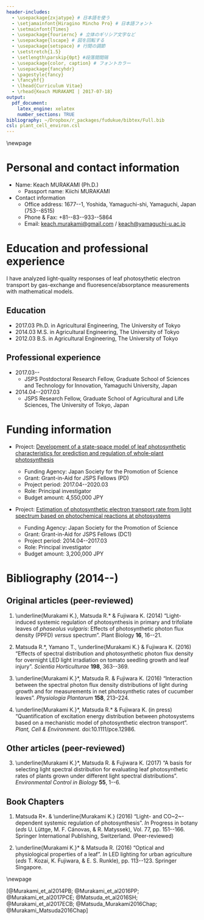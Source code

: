```yaml
---
header-includes:
  - \usepackage{zxjatype} # 日本語を使う
  - \setjamainfont{Hiragino Mincho Pro} # 日本語フォント
  - \setmainfont{Times} 
  - \usepackage{fouriernc} # 立体のギリシア文字など
  - \usepackage{lscape} # 図を回転する
  - \usepackage{setspace} # 行間の調節
  - \setstretch{1.5}
  - \setlength\parskip{0pt} #段落間間隔
  - \usepackage{color, caption} # フォントカラー
  - \usepackage{fancyhdr}
  - \pagestyle{fancy}
  - \fancyhf{}
  - \lhead{Curriculum Vitae}
  - \rhead{Keach MURAKAMI | 2017-07-18}
output:
  pdf_document:
    latex_engine: xelatex
    number_sections: TRUE
bibliography: ~/Dropbox/r_packages/fudukue/bibtex/Full.bib
csl: plant_cell_environ.csl
---
```


\newpage

# Personal and contact information

- Name: Keach MURAKAMI (Ph.D.)
    - Passport name: Kiichi MURAKAMI
- Contact information
    - Office address: 1677--1, Yoshida, Yamaguchi-shi, Yamaguchi, Japan (753--8515)
    - Phone & Fax: +81--83--933--5864
    - Email: keach.murakami@gmail.com / keach@yamaguchi-u.ac.jp

# Education and professional experience

I have analyzed light-quality responses of leaf photosythetic electron transport by gas-exchange and fluoresence/absorptance measurements with mathematical models.

## Education

- 2017.03 Ph.D. in Agricultural Engineering, The University of Tokyo
- 2014.03 M.S. in Agricultural Engineering, The University of Tokyo
- 2012.03 B.S. in Agricultural Engineering, The University of Tokyo

## Professional experience

- 2017.03--
    - JSPS Postdoctoral Research Fellow, Graduate School of Sciences and Technology for Innovation, Yamaguchi University, Japan
- 2014.04--2017.03
    - JSPS Research Fellow, Graduate School of Agricultural and Life Sciences, The University of Tokyo, Japan

# Funding information

- Project: [Development of a state-space model of leaf photosynthetic characteristics for prediction and regulation of whole-plant photosynthesis](https://kaken.nii.ac.jp/en/grant/KAKENHI-PROJECT-17J04736/)
    - Funding Agency: Japan Society for the Promotion of Science
    - Grant: Grant-in-Aid for JSPS Fellows (PD)
    - Project period: 2017.04--2020.03
    - Role: Principal investigator
    - Budget amount: 4,550,000 JPY

- Project: [Estimation of photosynthetic electron transport rate from light spectrum based on photochemical reactions at photosystems](https://kaken.nii.ac.jp/en/grant/KAKENHI-PROJECT-14J09372/)
    - Funding Agency: Japan Society for the Promotion of Science
    - Grant: Grant-in-Aid for JSPS Fellows (DC1)
    - Project period: 2014.04--2017.03
    - Role: Principal investigator
    - Budget amount: 3,200,000 JPY


# Bibliography (2014--)

## Original articles (peer-reviewed)

1. \underline{Murakami K.}, Matsuda R.\* & Fujiwara K. (2014) “Light-induced systemic regulation of photosynthesis in primary and trifoliate leaves of *phaseolus vulgaris*: Effects of photosynthetic photon flux density (PPFD) *versus* spectrum”. Plant Biology **16**, 16--21.

2. Matsuda R.\*, Yamano T., \underline{Murakami K.} & Fujiwara K. (2016) “Effects of spectral distribution and photosynthetic photon flux density for overnight LED light irradiation on tomato seedling growth and leaf injury”. *Scientia Horticulturae* **198**, 363--369.

3. \underline{Murakami K.}\*, Matsuda R. & Fujiwara K. (2016) “Interaction between the spectral photon flux density distributions of light during growth and for measurements in net photosynthetic rates of cucumber leaves”. *Physiologia Plantarum* **158**, 213–224.


4. \underline{Murakami K.}\*, Matsuda R.\* & Fujiwara K. (in press) “Quantification of excitation energy distribution between photosystems based on a mechanistic model of photosynthetic electron transport”. *Plant, Cell & Environment*. doi:10.1111/pce.12986.


## Other articles (peer-reviewed)

3. \underline{Murakami K.}\*, Matsuda R. & Fujiwara K. (2017) “A basis for selecting light spectral distribution for evaluating leaf photosynthetic rates of plants grown under different light spectral distributions”. *Environmental Control in Biology* **55**, 1--6.


## Book Chapters

1. Matsuda R\*. & \underline{Murakami K.} (2016) “Light- and CO~2~-dependent systemic regulation of photosynthesis”. *In* Progress in botany (*eds* U. Lüttge, M. F. Cánovas, & R. Matyssek), Vol. 77, pp. 151--166. Springer International Publishing, Switzerland. (Peer-reviewed)

2. \underline{Murakami K.}\* & Matsuda R. (2016) “Optical and physiological properties of a leaf”. *In* LED lighting for urban agriculture (*eds* T. Kozai, K. Fujiwara, & E. S. Runkle), pp. 113--123. Springer Singapore.

\newpage

[@Murakami_et_al2014PB; @Murakami_et_al2016PP; @Murakami_et_al2017PCE; @Matsuda_et_al2016SH; @Murakami_et_al2017ECB; @Matsuda_Murakami2016Chap; @Murakami_Matsuda2016Chap]
